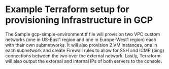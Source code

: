 # Example Terraform setup for provisioning Infrastructure in GCP

The Sample gcp-simple-environment.tf file will provision two VPC custom networks (one in US-East1 region and one in Europe-West1 region) each with their own submetworks. It will also provision 2 VM instances, one in each subnetwork and create Firewall rules to allow for SSH and ICMP (ping) connections between the two over the external network. Lastly, Terraform will also output the external and internal IPs of both servers to the console.